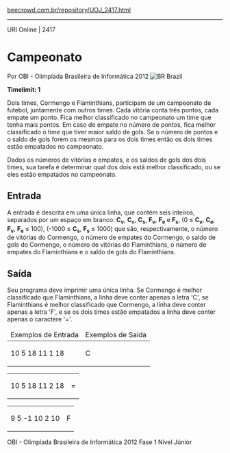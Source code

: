 <p><a href="https://www.beecrowd.com.br/repository/UOJ_2417.html">beecrowd.com.br/repository/UOJ_2417.html</a></p><hr>
<div>
  <span>URI Online | 2417</span>
  <h1>Campeonato</h1>
  <div>
    <p>Por OBI - Olimpíada Brasileira de Informática 2012 <img src="https://resources.beecrowd.com.br/gallery/images/flags/br.gif" alt="BR"> Brazil</p>
  </div>
  <strong>Timelimit: 1</strong>
</div>
<div>
<div>
  <p>Dois times, Cormengo e Flaminthians, participam de um campeonato de futebol, juntamente com outros times. Cada vitória conta três pontos, cada empate um ponto. Fica melhor classificado no campeonato um time que tenha mais pontos. Em caso de empate no número de pontos, fica melhor classificado o time que tiver maior saldo de gols. Se o número de pontos e o saldo de gols forem os mesmos para os dois times então os dois times estão empatados no campeonato.</p>
  <p>Dados os números de vitórias e empates, e os saldos de gols dos dois times, sua tarefa é determinar qual dos dois está melhor classificado, ou se eles estão empatados no campeonato.</p>
</div>
<h2>Entrada</h2>
<div>
  <p>A entrada é descrita em uma única linha, que contém seis inteiros, separados por um espaço em branco: <strong>C<sub>v</sub></strong>, <strong>C</strong><sub>e</sub>, <strong>C<sub>s</sub></strong>, <strong>F<sub>v</sub></strong>, <strong>F<sub>e</sub></strong>&nbsp;e <strong>F<sub>s</sub></strong>, (0 ≤ <strong>C<sub>v</sub></strong>, <strong>C<sub>e</sub></strong>, <strong>F<sub>v</sub></strong>, <strong>F<sub>e</sub></strong>&nbsp;≤ 100), (-1000 ≤ <strong>C<sub>s</sub></strong>, <strong>F<sub>s</sub></strong>&nbsp;≤ 1000)&nbsp;que são, respectivamente, o número de vitórias do Cormengo, o número de empates do Cormengo, o saldo de gols do Cormengo, o número de vitórias do Flaminthians, o número de empates do Flaminthians e o saldo de gols do Flaminthians.</p>
</div>
<h2>Saída</h2>
<div>
  <p>Seu programa deve imprimir uma única linha. Se Cormengo é melhor classificado que Flaminthians, a linha deve conter apenas a letra 'C', se Flaminthians é melhor classificado que Cormengo, a linha deve conter apenas a letra 'F', e se os dois times estão empatados a linha deve conter apenas o caractere '='.</p>
</div>
<div></div>
<table>
  <thead>
    <tr>
      <td>Exemplos de Entrada</td>
      <td>Exemplos de Saída</td>
    </tr>
  </thead>
  <tbody>
    <tr>
      <td>
        <p>10 5 18 11 1 18</p>
      </td>
      <td>
        <p>C</p>
      </td>
    </tr>
  </tbody>
</table>
<div></div>
<table>
  <thead>
  </thead>
  <tbody>
    <tr>
      <td>
        <p>10 5 18 11 2 18</p>
      </td>
      <td>
        <p>=</p>
      </td>
    </tr>
  </tbody>
</table>
<div></div>
  <table>
    <thead>
    </thead>
    <tbody>
      <tr>
        <td>
          <p>9 5 -1 10 2 10</p>
        </td>
        <td>
          <p>F</p>
        </td>
      </tr>
    </tbody>
  </table>
  <p>
  OBI - Olimpíada Brasileira de Informática 2012 Fase 1 Nível Júnior</p>
</div>